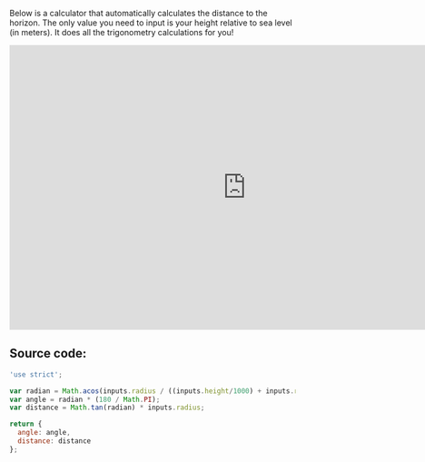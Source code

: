 Below is a calculator that automatically calculates the distance to the horizon. The only value you need to input is your height relative to sea level (in meters). It does all the trigonometry calculations for you!

<iframe src="https://jscalc.io/embed/yeqfVAvPbM26JS4Q" width="830" height="500" frameborder="0" marginheight="0" marginwidth="0" style="border: 1px solid rgba(0,0,0,0.12)"></iframe>

## [](#header-2)Source code:

```js
'use strict';

var radian = Math.acos(inputs.radius / ((inputs.height/1000) + inputs.radius));
var angle = radian * (180 / Math.PI);
var distance = Math.tan(radian) * inputs.radius;

return {
  angle: angle,
  distance: distance
};
```
